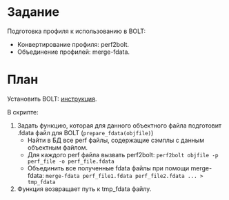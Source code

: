 # Задание
Подготовка профиля к использованию в BOLT:
- Конвертирование профиля: perf2bolt.
- Объединение профилей: merge-fdata.
# План
Установить BOLT: [инструкция](https://github.com/llvm/llvm-project/tree/main/bolt#manual-build).

В скрипте:
1. Задать функцию, которая для данного объектного файла подготовит .fdata файл
    для BOLT (`prepare_fdata(objfile)`)
    - Найти в БД все perf файлы, содержащие сэмплы с данным объектным файлом.
    - Для каждого perf файла вызвать perf2bolt:
        `perf2bolt objfile -p perf_file -o perf_file.fdata`
    - Объединить все полученные fdata файлы при помощи merge-fdata:
        `merge-fdata perf_file1.fdata perf_file2.fdata ... > tmp_fdata`
2. Функция возвращает путь к tmp_fdata файлу.
